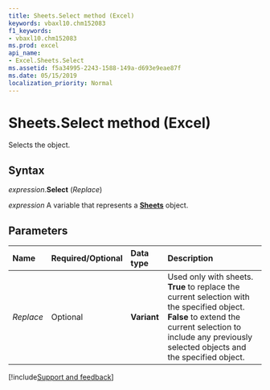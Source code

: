 ```yaml
---
title: Sheets.Select method (Excel)
keywords: vbaxl10.chm152083
f1_keywords:
- vbaxl10.chm152083
ms.prod: excel
api_name:
- Excel.Sheets.Select
ms.assetid: f5a34995-2243-1588-149a-d693e9eae87f
ms.date: 05/15/2019
localization_priority: Normal
---
```



# Sheets.Select method (Excel)

Selects the object.


## Syntax

_expression_.**Select** (_Replace_)

_expression_ A variable that represents a **[Sheets](Excel.Sheets.md)** object.


## Parameters

|Name|Required/Optional|Data type|Description|
|:-----|:-----|:-----|:-----|
| _Replace_|Optional| **Variant**| Used only with sheets. **True** to replace the current selection with the specified object. **False** to extend the current selection to include any previously selected objects and the specified object.|




[!include[Support and feedback](~/includes/feedback-boilerplate.md)]
